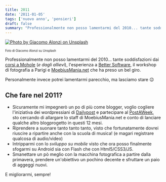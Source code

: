 ```yaml
---
title: 2011
date: '2011-01-05'
tags: ['nuovo anno', 'pensieri']
draft: false
summary: "Professionalmente non posso lamentarmi del 2010... tante soddisfazioni dai corsi a Mohole l'esperienza a Better Software, il workshop di fotografia a Parigi e MoebiusMania.net che ha preso un bel giro."
---
```


[![Photo by Giacomo Alonzi on Unsplash](https://images.unsplash.com/photo-1573629911931-2d90405cbbf1?ixlib=rb-1.2.1&ixid=eyJhcHBfaWQiOjEyMDd9&auto=format&fit=crop&w=2107&q=80)](https://unsplash.com/@bardaxx?utm_source=unsplash&utm_medium=referral&utm_content=creditCopyText)

<sub><sup>Foto di Giacomo Alonzi su Unsplash</sup></sub>

Professionalmente non posso lamentarmi del 2010... tante soddisfazioni dai [corsi a Mohole](http://scuola.mohole.it/scuola-web/) (_e dagli allievi_), l'esperienza a [Better Software](http://www.bettersoftware.it/), il workshop di fotografia a Parigi e [MoebiusMania.net](http://www.moebiusmania.net/) che ha preso un bel giro.

Personalmente invece potrei lamentarmi parecchio, ma lasciamo stare 😉

## Che fare nel 2011?

- Sicuramente mi impegnerò un po di più come blogger, voglio cogliere l\'iniziativa dei wordpressiani di [Dailypost](http://dailypost.wordpress.com/) e partecipare al [PostAWeek](http://dailypost.wordpress.com/2010/12/30/how-to-sign-up-postaday-postaweek/), sto cercando di allargare lo staff di MoebiusMania.net e conto di lanciare qualche altro blogprogetto in questi 12 mesi.
- Riprendere a suonare tanto tanto tanto, visto che fortunatamente dovrei riuscire a ripartire anche con la scuola di musica! (e magari registrare qualcosa di audio/video)
- Intripparmi con lo _sviluppo su mobile_ visto che ora posso finalmente sfogarmi su Android sia con Flash che con Html5/CSS3/JS.
- Smanettare un pò meglio con la macchina fotografica a partire dalla primavera, prendere un'obiettivo un pochino decente e sfruttare un paio di aggeggi nuovi.

E migliorarmi, sempre!
